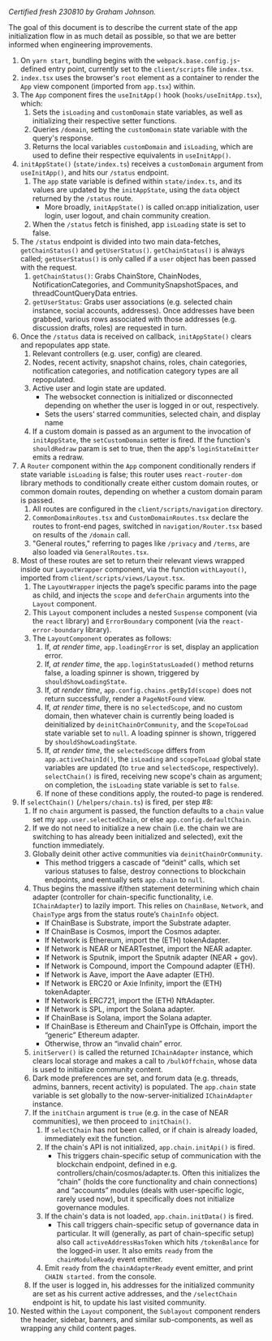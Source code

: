 _Certified fresh 230810 by Graham Johnson._

The goal of this document is to describe the current state of the app initialization flow in as much detail as possible, so that we are better informed when engineering improvements.

1. On `yarn start`, bundling begins with the `webpack.base.config.js`-defined entry point, currently set to the `client/scripts` file `index.tsx`.
2. `index.tsx` uses the browser's `root` element as a container to render the `App` view component (imported from `app.tsx`) within.
3. The `App` component fires the `useInitApp()` hook (`hooks/useInitApp.tsx`), which:
    1. Sets the `isLoading` and `customDomain` state variables, as well as initializing their respective setter functions.
    2. Queries `/domain`, setting the `customDomain` state variable with the query's response.
    3. Returns the local variables `customDomain` and `isLoading`, which are used to define their respective equivalents in `useInitApp()`.
4. `initAppState()` (`state/index.ts`) receives a `customDomain` argument from `useInitApp()`, and hits our `/status` endpoint.
    1. The `app` state variable is defined within `state/index.ts`, and its values are updated by the `initAppState`, using the `data` object returned by the `/status` route.
        - More broadly, `initAppState()` is called on:app initialization, user login, user logout, and chain community creation.
    2. When the `/status` fetch is finished, app `isLoading` state is set to false.
5. The `/status` endpoint is divided into two main data-fetches, `getChainStatus()` and `getUserStatus()`. `getChainStatus()` is always called; `getUserStatus()` is only called if a `user` object has been passed with the request.
    1. `getChainStatus()`: Grabs ChainStore, ChainNodes, NotificationCategories, and CommunitySnapshotSpaces, and threadCountQueryData entries.
    2. `getUserStatus`: Grabs user associations (e.g. selected chain instance, social accounts, addresses). Once addresses have been grabbed, various rows associated with those addresses (e.g. discussion drafts, roles) are requested in turn.
6. Once the `/status` data is received on callback, `initAppState()` clears and repopulates app state.
    1. Relevant controllers (e.g. user, config) are cleared.
    2. Nodes, recent activity, snapshot chains, roles, chain categories, notification categories, and notification category types are all repopulated. 
    3. Active user and login state are updated.
        - The websocket connection is initialized or disconnected depending on whether the user is logged in or out, respectively.
        - Sets the users’ starred communities, selected chain, and display name
    4. If a custom domain is passed as an argument to the invocation of `initAppState`, the `setCustomDomain` setter is fired. If the function's `shouldRedraw` param is set to true, then the app's `loginStateEmitter` emits a redraw.
7. A `Router` component within the `App` component conditionally renders if state variable `isLoading` is false; this router uses `react-router-dom` library methods to conditionally create either custom domain routes, or common domain routes, depending on whether a custom domain param is passed.
    1. All routes are configured in the `client/scripts/navigation` directory.
    2. `CommonDomainRoutes.tsx` and `CustomDomainRoutes.tsx` declare the routes to front-end pages, switched in `navigation/Router.tsx` based on results of the `/domain` call.
    3. "General routes," referring to pages like `/privacy` and `/terms`, are also loaded via `GeneralRoutes.tsx`.
8. Most of these routes are set to return their relevant views wrapped inside our `LayoutWrapper` component, via the function `withLayout()`, imported from `client/scripts/views/Layout.tsx`. 
    1. The `LayoutWrapper` injects the page’s specific params into the page as child, and injects the `scope` and `deferChain` arguments into the `Layout` component.
    2. This `Layout` component includes a nested `Suspense` component (via the `react` library) and `ErrorBoundary` component (via the `react-error-boundary` library).
    3. The `LayoutComponent` operates as follows:
        1. If, _at render time_, `app.loadingError` is set, display an application error.
        2. If, _at render time_, the `app.loginStatusLoaded()` method returns false, a loading spinner is shown, triggered by `shouldShowLoadingState`.
        3. If, _at render time_, `app.config.chains.getById(scope)` does not return successfully, render a `PageNotFound` view.
        4. If, _at render time_, there is no `selectedScope`, and no custom domain, then whatever chain is currently being loaded is deinitialized by `deinitChainOrCommunity`, and the `ScopeToLoad` state variable set to `null`. A loading spinner is shown, triggered by `shouldShowLoadingState`.
        5. If, _at render time_, the `selectedScope` differs from `app.activeChainId()`, the `isLoading` and `scopeToLoad` global state variables are updated (to `true` and `selectedScope`, respectively). `selectChain()` is fired, receiving new scope's chain as argument; on completion, the `isLoading` state variable is set to `false`.
        6. If none of these conditions apply, the routed-to page is rendered.
9. If `selectChain()` (`/helpers/chain.ts`) is fired, per step #8:
    1. If no `chain` argument is passed, the function defaults to a `chain` value set my `app.user.selectedChain`, or else `app.config.defaultChain`.
    2. If we do not need to initialize a new chain (i.e. the chain we are switching to has already been initialized and selected), exit the function immediately.
    3. Globally deinit other active communities via `deinitChainOrCommunity`.
        - This method triggers a cascade of “deinit” calls, which set various statuses to false, destroy connections to blockchain endpoints, and eentually sets `app.chain` to `null`.
    4. Thus begins the massive if/then statement determining which chain adapter (controller for chain-specific functionality, i.e. `IChainAdapter`) to lazily import. This relies on `ChainBase`, `Network`, and `ChainType` args from the status route’s `ChainInfo` object.
        - If ChainBase is Substrate, import the Substrate adapter.
        - If ChainBase is Cosmos, import the Cosmos adapter.
        - If Network is Ethereum, import the (ETH) tokenAdapter.
        - If Network is NEAR or NEARTestnet, import the NEAR adapter.
        - If Network is Sputnik, import the Sputnik adapter (NEAR + gov).
        - If Network is Compound, import the Compound adapter (ETH).
        - If Network is Aave, import the Aave adapter (ETH).
        - If Network is ERC20 or Axie Infinity, import the (ETH) tokenAdapter.
        - If Network is ERC721, import the (ETH) NftAdapter.
        - If Network is SPL, import the Solana adapter.
        - If ChainBase is Solana, import the Solana adapter.
        - If ChainBase is Ethereum and ChainType is Offchain, import the “generic” Ethereum adapter.
        - Otherwise, throw an “invalid chain” error.
    5. `initServer()` is called the returned `IChainAdapter` instance, which clears local storage and makes a call to `/bulkOffchain`, whose data is used to initialize community content.
    6. Dark mode preferences are set, and forum data (e.g. threads, admins, banners, recent activity) is populated. The `app.chain` state variable is set globally to the now-server-initialized `IChainAdapter` instance.
    7. If the `initChain` argument is `true` (e.g. in the case of NEAR communities), we then proceed to `initChain()`.
        1. If `selectChain` has not been called, or if chain is already loaded, immediately exit the function.
        2. If the chain's API is not initialized, `app.chain.initApi()` is fired.
            - This triggers chain-specific setup of communication with the blockchain endpoint, defined in e.g. controllers/chain/cosmos/adapter.ts. Often this initializes the “chain” (holds the core functionality and chain connections) and “accounts” modules (deals with user-specific logic, rarely used now), but it specifically does not initialize governance modules.
        3. If the chain's data is not loaded, `app.chain.initData()` is fired.
            - This call triggers chain-specific setup of governance data in particular. It will (generally, as part of chain-specific setup) also call `activeAddressHasToken` which hits `/tokenBalance` for the logged-in user. It also emits `ready` from the `chainModuleReady` event emitter.
        4. Emit `ready` from the `chainAdapterReady` event emitter, and print `CHAIN started.` from the console.
    8. If the user is logged in, his addresses for the initialized community are set as his current active addresses, and the `/selectChain` endpoint is hit, to update his last visited community.
10. Nested within the `Layout` component, the `Sublayout` component renders the header, sidebar, banners, and similar sub-components, as well as wrapping any child content pages. 
